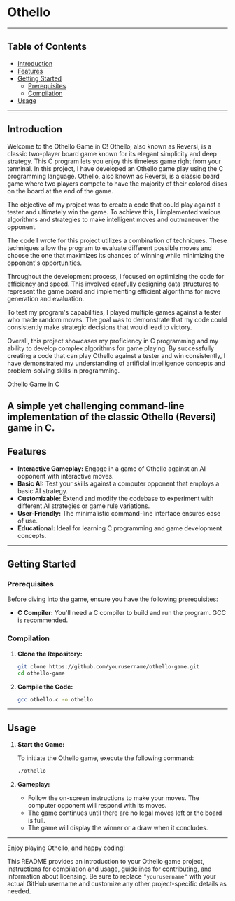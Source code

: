 # Othello

---
## Table of Contents

- [Introduction](#introduction)
- [Features](#features)
- [Getting Started](#getting-started)
  - [Prerequisites](#prerequisites)
  - [Compilation](#compilation)
- [Usage](#usage)
---

## Introduction

Welcome to the Othello Game in C! Othello, also known as Reversi, is a classic two-player board game known for its elegant simplicity and deep strategy. This C program lets you enjoy this timeless game right from your terminal.
In this project, I have developed an Othello game play using the C programming language. Othello, also known as Reversi, is a classic board game where two players compete to have the majority of their colored discs on the board at the end of the game.

The objective of my project was to create a code that could play against a tester and ultimately win the game. To achieve this, I implemented various algorithms and strategies to make intelligent moves and outmaneuver the opponent.

The code I wrote for this project utilizes a combination of techniques. These techniques allow the program to evaluate different possible moves and choose the one that maximizes its chances of winning while minimizing the opponent's opportunities.

Throughout the development process, I focused on optimizing the code for efficiency and speed. This involved carefully designing data structures to represent the game board and implementing efficient algorithms for move generation and evaluation.

To test my program's capabilities, I played multiple games against a tester who made random moves. The goal was to demonstrate that my code could consistently make strategic decisions that would lead to victory.

Overall, this project showcases my proficiency in C programming and my ability to develop complex algorithms for game playing. By successfully creating a code that can play Othello against a tester and win consistently, I have demonstrated my understanding of artificial intelligence concepts and problem-solving skills in programming.

 Othello Game in C

A simple yet challenging command-line implementation of the classic Othello (Reversi) game in C.
---

## Features

- **Interactive Gameplay:** Engage in a game of Othello against an AI opponent with interactive moves.
- **Basic AI:** Test your skills against a computer opponent that employs a basic AI strategy.
- **Customizable:** Extend and modify the codebase to experiment with different AI strategies or game rule variations.
- **User-Friendly:** The minimalistic command-line interface ensures ease of use.
- **Educational:** Ideal for learning C programming and game development concepts.

---

## Getting Started

### Prerequisites

Before diving into the game, ensure you have the following prerequisites:

- **C Compiler:** You'll need a C compiler to build and run the program. GCC is recommended.

### Compilation

1. **Clone the Repository:**

   ```bash
   git clone https://github.com/yourusername/othello-game.git
   cd othello-game
   ```

2. **Compile the Code:**

   ```bash
   gcc othello.c -o othello
   ```

---

## Usage

1. **Start the Game:**

   To initiate the Othello game, execute the following command:

   ```bash
   ./othello
   ```

2. **Gameplay:**

   - Follow the on-screen instructions to make your moves. The computer opponent will respond with its moves.
   - The game continues until there are no legal moves left or the board is full.
   - The game will display the winner or a draw when it concludes.

---


Enjoy playing Othello, and happy coding!

This README provides an introduction to your Othello game project, instructions for compilation and usage, guidelines for contributing, and information about licensing. Be sure to replace `"yourusername"` with your actual GitHub username and customize any other project-specific details as needed.
